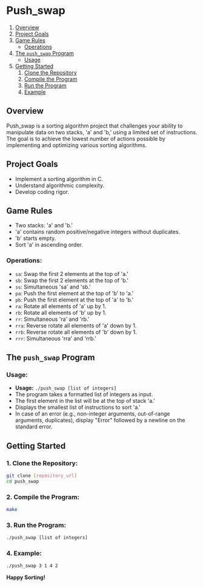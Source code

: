 # Push_swap

1. [Overview](#overview)
2. [Project Goals](#project-goals)
3. [Game Rules](#game-rules)
    - [Operations](#operations)
4. [The `push_swap` Program](#the-push_swap-program)
    - [Usage](#usage)
5. [Getting Started](#getting-started)
    1. [Clone the Repository](#1-clone-the-repository)
    2. [Compile the Program](#2-compile-the-program)
    3. [Run the Program](#3-run-the-program)
    4. [Example](#4-example)

## Overview

Push_swap is a sorting algorithm project that challenges your ability to manipulate data on two stacks, 'a' and 'b,' using a limited set of instructions. The goal is to achieve the lowest number of actions possible by implementing and optimizing various sorting algorithms.

## Project Goals

- Implement a sorting algorithm in C.
- Understand algorithmic complexity.
- Develop coding rigor.

## Game Rules

- Two stacks: 'a' and 'b.'
- 'a' contains random positive/negative integers without duplicates.
- 'b' starts empty.
- Sort 'a' in ascending order.

### Operations:

- `sa`: Swap the first 2 elements at the top of 'a.'
- `sb`: Swap the first 2 elements at the top of 'b.'
- `ss`: Simultaneous 'sa' and 'sb.'
- `pa`: Push the first element at the top of 'b' to 'a.'
- `pb`: Push the first element at the top of 'a' to 'b.'
- `ra`: Rotate all elements of 'a' up by 1.
- `rb`: Rotate all elements of 'b' up by 1.
- `rr`: Simultaneous 'ra' and 'rb.'
- `rra`: Reverse rotate all elements of 'a' down by 1.
- `rrb`: Reverse rotate all elements of 'b' down by 1.
- `rrr`: Simultaneous 'rra' and 'rrb.'

## The `push_swap` Program

### Usage:

- **Usage:** `./push_swap [list of integers]`
- The program takes a formatted list of integers as input.
- The first element in the list will be at the top of stack 'a.'
- Displays the smallest list of instructions to sort 'a.'
- In case of an error (e.g., non-integer arguments, out-of-range arguments, duplicates), display "Error" followed by a newline on the standard error.

## Getting Started

### 1. Clone the Repository:

   ```bash
   git clone [repository_url]
   cd push_swap
   ```

### 2. Compile the Program:

   ```bash
   make
   ```

### 3. Run the Program:

   ```bash
   ./push_swap [list of integers]
   ```

### 4. Example:

   ```bash
   ./push_swap 3 1 4 2
   ```

**Happy Sorting!**
